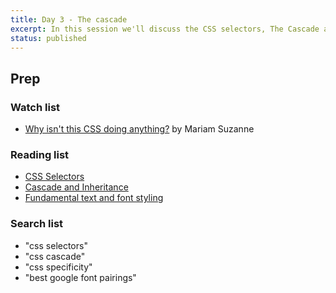 ```yaml
---
title: Day 3 - The cascade
excerpt: In this session we'll discuss the CSS selectors, The Cascade and basic text styles.
status: published
---
```


## Prep
### Watch list
- [Why isn't this CSS doing anything?](https://www.youtube.com/watch?v=O3DAm82vIvU) by Mariam Suzanne

### Reading list
- [CSS Selectors](https://developer.mozilla.org/en-US/docs/Learn/CSS/Building_blocks/Selectors)
- [Cascade and Inheritance](https://developer.mozilla.org/en-US/docs/Learn/CSS/Building_blocks/Cascade_and_inheritance)
- [Fundamental text and font styling](https://developer.mozilla.org/en-US/docs/Learn/CSS/Styling_text/Fundamentals)

### Search list
- "css selectors"
- "css cascade"
- "css specificity"
- "best google font pairings"


